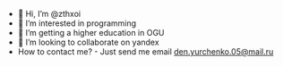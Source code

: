 - 👋 Hi, I’m @zthxoi
- 👀 I’m interested in programming
- 🌱 I’m getting a higher education in OGU
- 💞️ I’m looking to collaborate on yandex
- How to contact me? - Just send me email den.yurchenko.05@mail.ru


<!---
zthxoi/zthxoi is a ✨ special ✨ repository because its `README.md` (this file) appears on your GitHub profile.
You can click the Preview link to take a look at your changes.
--->
